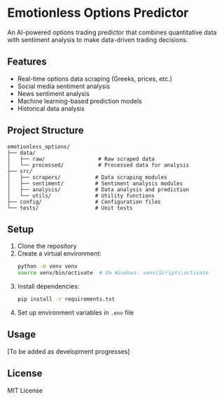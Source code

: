 # Emotionless Options Predictor

An AI-powered options trading predictor that combines quantitative data with sentiment analysis to make data-driven trading decisions.

## Features

- Real-time options data scraping (Greeks, prices, etc.)
- Social media sentiment analysis
- News sentiment analysis
- Machine learning-based prediction models
- Historical data analysis

## Project Structure

```
emotionless_options/
├── data/
│   ├── raw/                 # Raw scraped data
│   └── processed/           # Processed data for analysis
├── src/
│   ├── scrapers/           # Data scraping modules
│   ├── sentiment/          # Sentiment analysis modules
│   ├── analysis/           # Data analysis and prediction
│   └── utils/              # Utility functions
├── config/                 # Configuration files
└── tests/                  # Unit tests
```

## Setup

1. Clone the repository
2. Create a virtual environment:
   ```bash
   python -m venv venv
   source venv/bin/activate  # On Windows: venv\Scripts\activate
   ```
3. Install dependencies:
   ```bash
   pip install -r requirements.txt
   ```
4. Set up environment variables in `.env` file

## Usage

[To be added as development progresses]

## License

MIT License
